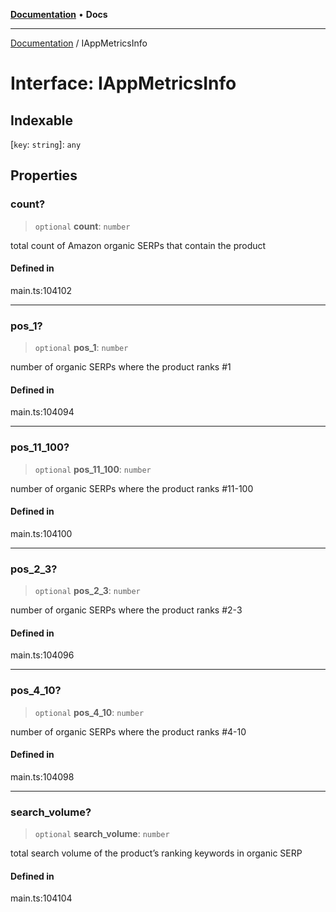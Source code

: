 [**Documentation**](../README.md) • **Docs**

***

[Documentation](../globals.md) / IAppMetricsInfo

# Interface: IAppMetricsInfo

## Indexable

 \[`key`: `string`\]: `any`

## Properties

### count?

> `optional` **count**: `number`

total count of Amazon organic SERPs that contain the product

#### Defined in

main.ts:104102

***

### pos\_1?

> `optional` **pos\_1**: `number`

number of organic SERPs where the product ranks #1

#### Defined in

main.ts:104094

***

### pos\_11\_100?

> `optional` **pos\_11\_100**: `number`

number of organic SERPs where the product ranks #11-100

#### Defined in

main.ts:104100

***

### pos\_2\_3?

> `optional` **pos\_2\_3**: `number`

number of organic SERPs where the product ranks #2-3

#### Defined in

main.ts:104096

***

### pos\_4\_10?

> `optional` **pos\_4\_10**: `number`

number of organic SERPs where the product ranks #4-10

#### Defined in

main.ts:104098

***

### search\_volume?

> `optional` **search\_volume**: `number`

total search volume of the product’s ranking keywords in organic SERP

#### Defined in

main.ts:104104

